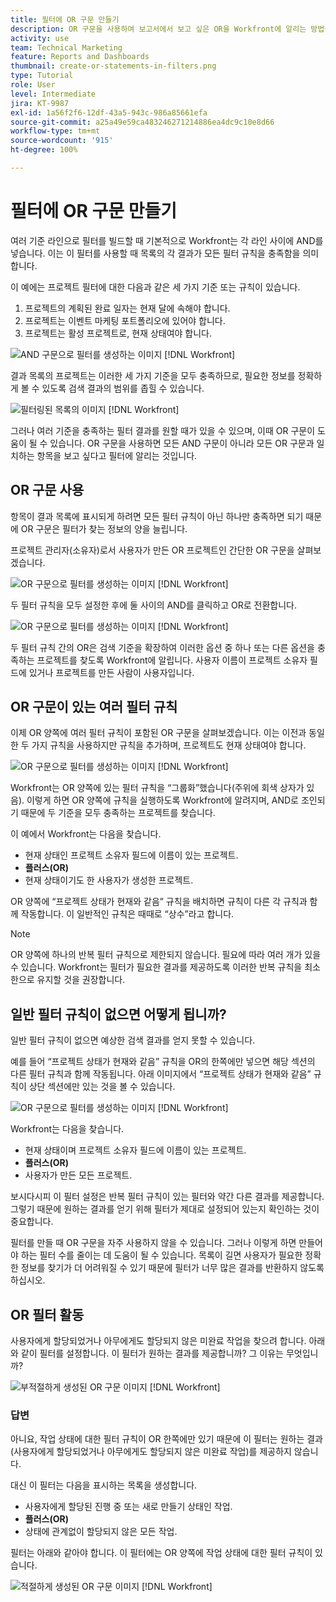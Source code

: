 ```yaml
---
title: 필터에 OR 구문 만들기
description: OR 구문을 사용하여 보고서에서 보고 싶은 OR을 Workfront에 알리는 방법을 알아봅니다.
activity: use
team: Technical Marketing
feature: Reports and Dashboards
thumbnail: create-or-statements-in-filters.png
type: Tutorial
role: User
level: Intermediate
jira: KT-9987
exl-id: 1a56f2f6-12df-43a5-943c-986a85661efa
source-git-commit: a25a49e59ca483246271214886ea4dc9c10e8d66
workflow-type: tm+mt
source-wordcount: '915'
ht-degree: 100%

---
```


# 필터에 OR 구문 만들기

여러 기준 라인으로 필터를 빌드할 때 기본적으로 Workfront는 각 라인 사이에 AND를 넣습니다. 이는 이 필터를 사용할 때 목록의 각 결과가 모든 필터 규칙을 충족함을 의미합니다.

이 예에는 프로젝트 필터에 대한 다음과 같은 세 가지 기준 또는 규칙이 있습니다.

1. 프로젝트의 계획된 완료 일자는 현재 달에 속해야 합니다.
1. 프로젝트는 이벤트 마케팅 포트폴리오에 있어야 합니다.
1. 프로젝트는 활성 프로젝트로, 현재 상태여야 합니다.

![AND 구문으로 필터를 생성하는 이미지 [!DNL Workfront]](assets/or-statement-1.png)

결과 목록의 프로젝트는 이러한 세 가지 기준을 모두 충족하므로, 필요한 정보를 정확하게 볼 수 있도록 검색 결과의 범위를 좁힐 수 있습니다.

![필터링된 목록의 이미지 [!DNL Workfront]](assets/or-statement-2.png)

그러나 여러 기준을 충족하는 필터 결과를 원할 때가 있을 수 있으며, 이때 OR 구문이 도움이 될 수 있습니다. OR 구문을 사용하면 모든 AND 구문이 아니라 모든 OR 구문과 일치하는 항목을 보고 싶다고 필터에 알리는 것입니다.

## OR 구문 사용

항목이 결과 목록에 표시되게 하려면 모든 필터 규칙이 아닌 하나만 충족하면 되기 때문에 OR 구문은 필터가 찾는 정보의 양을 늘립니다.

프로젝트 관리자(소유자)로서 사용자가 만든 OR 프로젝트인 간단한 OR 구문을 살펴보겠습니다.

![OR 구문으로 필터를 생성하는 이미지 [!DNL Workfront]](assets/or-statement-3.png)

두 필터 규칙을 모두 설정한 후에 둘 사이의 AND를 클릭하고 OR로 전환합니다.

![OR 구문으로 필터를 생성하는 이미지 [!DNL Workfront]](assets/or-statement-4.png)

두 필터 규칙 간의 OR은 검색 기준을 확장하여 이러한 옵션 중 하나 또는 다른 옵션을 충족하는 프로젝트를 찾도록 Workfront에 알립니다. 사용자 이름이 프로젝트 소유자 필드에 있거나 프로젝트를 만든 사람이 사용자입니다.

## OR 구문이 있는 여러 필터 규칙

이제 OR 양쪽에 여러 필터 규칙이 포함된 OR 구문을 살펴보겠습니다. 이는 이전과 동일한 두 가지 규칙을 사용하지만 규칙을 추가하며, 프로젝트도 현재 상태여야 합니다.

![OR 구문으로 필터를 생성하는 이미지 [!DNL Workfront]](assets/or-statement-5.png)

Workfront는 OR 양쪽에 있는 필터 규칙을 “그룹화”했습니다(주위에 회색 상자가 있음). 이렇게 하면 OR 양쪽에 규칙을 실행하도록 Workfront에 알려지며, AND로 조인되기 때문에 두 기준을 모두 충족하는 프로젝트를 찾습니다.

이 예에서 Workfront는 다음을 찾습니다.

* 현재 상태인 프로젝트 소유자 필드에 이름이 있는 프로젝트.
* **플러스(OR)**
* 현재 상태이기도 한 사용자가 생성한 프로젝트.

OR 양쪽에 “프로젝트 상태가 현재와 같음” 규칙을 배치하면 규칙이 다른 각 규칙과 함께 작동합니다. 이 일반적인 규칙은 때때로 “상수”라고 합니다.

>[!NOTE]
>
>OR 양쪽에 하나의 반복 필터 규칙으로 제한되지 않습니다. 필요에 따라 여러 개가 있을 수 있습니다. Workfront는 필터가 필요한 결과를 제공하도록 이러한 반복 규칙을 최소한으로 유지할 것을 권장합니다.

## 일반 필터 규칙이 없으면 어떻게 됩니까?

일반 필터 규칙이 없으면 예상한 검색 결과를 얻지 못할 수 있습니다.

예를 들어 “프로젝트 상태가 현재와 같음” 규칙을 OR의 한쪽에만 넣으면 해당 섹션의 다른 필터 규칙과 함께 작동됩니다. 아래 이미지에서 “프로젝트 상태가 현재와 같음” 규칙이 상단 섹션에만 있는 것을 볼 수 있습니다.

![OR 구문으로 필터를 생성하는 이미지 [!DNL Workfront]](assets/or-statement-6.png)

Workfront는 다음을 찾습니다.

* 현재 상태이며 프로젝트 소유자 필드에 이름이 있는 프로젝트.
* **플러스(OR)**
* 사용자가 만든 모든 프로젝트.

보시다시피 이 필터 설정은 반복 필터 규칙이 있는 필터와 약간 다른 결과를 제공합니다. 그렇기 때문에 원하는 결과를 얻기 위해 필터가 제대로 설정되어 있는지 확인하는 것이 중요합니다.

필터를 만들 때 OR 구문을 자주 사용하지 않을 수 있습니다. 그러나 이렇게 하면 만들어야 하는 필터 수를 줄이는 데 도움이 될 수 있습니다. 목록이 길면 사용자가 필요한 정확한 정보를 찾기가 더 어려워질 수 있기 때문에 필터가 너무 많은 결과를 반환하지 않도록 하십시오.

## OR 필터 활동

사용자에게 할당되었거나 아무에게도 할당되지 않은 미완료 작업을 찾으려 합니다. 아래와 같이 필터를 설정합니다. 이 필터가 원하는 결과를 제공합니까? 그 이유는 무엇입니까?

![부적절하게 생성된 OR 구문 이미지 [!DNL Workfront]](assets/or-statement-your-turn-1.png)

### 답변

아니요, 작업 상태에 대한 필터 규칙이 OR 한쪽에만 있기 때문에 이 필터는 원하는 결과(사용자에게 할당되었거나 아무에게도 할당되지 않은 미완료 작업)를 제공하지 않습니다.

대신 이 필터는 다음을 표시하는 목록을 생성합니다.

* 사용자에게 할당된 진행 중 또는 새로 만들기 상태인 작업.
* **플러스(OR)**
* 상태에 관계없이 할당되지 않은 모든 작업.

필터는 아래와 같아야 합니다. 이 필터에는 OR 양쪽에 작업 상태에 대한 필터 규칙이 있습니다.

![적절하게 생성된 OR 구문 이미지 [!DNL Workfront]](assets/or-statement-your-turn-2.png)
